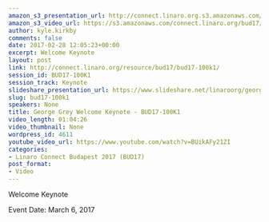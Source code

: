 ```yaml
---
amazon_s3_presentation_url: http://connect.linaro.org.s3.amazonaws.com/bud17/Presentations/BUD17-100K1.pdf
amazon_s3_video_url: https://s3.amazonaws.com/connect.linaro.org/bud17/Videos/Monday/George%20Grey%20Welcome%20Keynote%20-%20BUD17-100K1.mp4
author: kyle.kirkby
comments: false
date: 2017-02-28 12:05:23+00:00
excerpt: Welcome Keynote
layout: post
link: http://connect.linaro.org/resource/bud17/bud17-100k1/
session_id: BUD17-100K1
session_track: Keynote
slideshare_presentation_url: https://www.slideshare.net/linaroorg/george-grey-welcome-keynote-bud17100k1
slug: bud17-100k1
speakers: None
title: George Grey Welcome Keynote - BUD17-100K1
video_length: 01:04:26
video_thumbnail: None
wordpress_id: 4611
youtube_video_url: https://www.youtube.com/watch?v=BUikAFy21ZI
categories:
- Linaro Connect Budapest 2017 (BUD17)
post_format:
- Video
---
```


Welcome Keynote

Event Date: March 6, 2017
